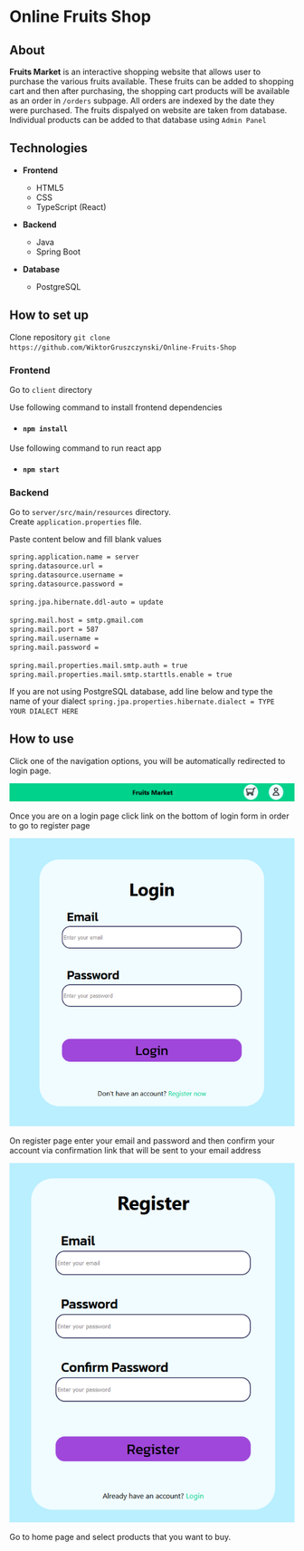 # Online Fruits Shop

## About

**Fruits Market** is an interactive shopping website that allows user to purchase the various fruits available. These fruits can be added to shopping cart and then after purchasing, the shopping cart products will be available as an order in `/orders` subpage. All orders are indexed by the date they were purchased. The fruits dispalyed on website are taken from database. Individual products can be added to that database using `Admin Panel`


## Technologies
- **Frontend**
    - HTML5
    - CSS
    - TypeScript (React)

- **Backend**
    - Java
    - Spring Boot

- **Database**
    - PostgreSQL


## How to set up

Clone repository `git clone https://github.com/WiktorGruszczynski/Online-Fruits-Shop`

### Frontend

Go to `client` directory

Use following command to install frontend dependencies

- #### `npm install`

Use following command to run react app
- #### `npm start`

### Backend

Go to `server/src/main/resources` directory.    
Create `application.properties` file.

Paste content below and fill blank values

```
spring.application.name = server
spring.datasource.url =
spring.datasource.username = 
spring.datasource.password = 

spring.jpa.hibernate.ddl-auto = update

spring.mail.host = smtp.gmail.com
spring.mail.port = 587
spring.mail.username =
spring.mail.password =

spring.mail.properties.mail.smtp.auth = true
spring.mail.properties.mail.smtp.starttls.enable = true
```

If you are not using PostgreSQL database, add line below and type the name of your dialect
`spring.jpa.properties.hibernate.dialect = TYPE YOUR DIALECT HERE`

## How to use

Click one of the navigation options, you will be automatically redirected to login page.

![](img/nav.png)

Once you are on a login page click link on the bottom of login form in order to go to register page

![](img/login.png)

On register page enter your email and password and then confirm your account via confirmation link that will be sent to your email address

![](img/register.png)

Go to home page and select products that you want to buy. 
